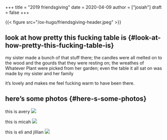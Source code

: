 +++
title = "2019 friendsgiving"
date = 2020-04-09
author = ["josiah"]
draft = false
+++

{{< figure src="/ox-hugo/friendsgiving-header.jpeg" >}}


## look at how pretty this fucking table is {#look-at-how-pretty-this-fucking-table-is}

my sister made a bunch of that stuff there; the candles were all melted on to the wood and the gourds that they were resting on; the wreathes of Whatever Plant were picked from her garden; even the table it all sat on was made by my sister and her family

it’s lovely and makes me feel fucking warm to have been there.


## here’s some photos {#here-s-some-photos}

this is avery
![](/ox-hugo/avery.jpeg)

this is micah
![](/ox-hugo/micah.jpeg)

this is eli and jillian
![](/ox-hugo/eli-and-jillian.jpeg)
